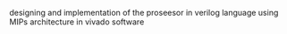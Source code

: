 designing and implementation of the proseesor in verilog language using MIPs architecture in vivado software 
